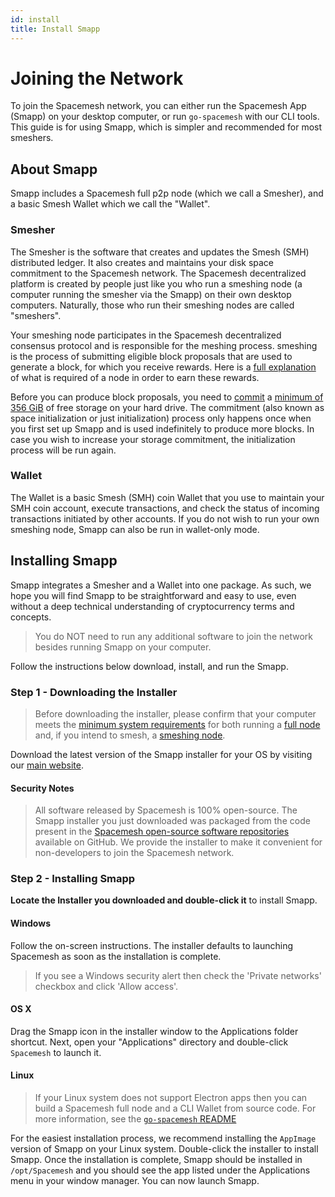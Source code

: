 ```yaml
---
id: install
title: Install Smapp
---
```


# Joining the Network

To join the Spacemesh network, you can either run the Spacemesh App (Smapp) on your desktop computer, or run `go-spacemesh` with our CLI tools. This guide is for using Smapp, which is simpler and recommended for most smeshers.

## About Smapp

Smapp includes a Spacemesh full p2p node (which we call a Smesher), and a basic Smesh Wallet which we call the "Wallet".

### Smesher

The Smesher is the software that creates and updates the Smesh (SMH) distributed ledger. It also creates and maintains your disk space commitment to the Spacemesh network. The Spacemesh decentralized platform is created by people just like you who run a smeshing node (a computer running the smesher via the Smapp) on their own desktop computers. Naturally, those who run their smeshing nodes are called "smeshers".

Your smeshing node participates in the Spacemesh decentralized consensus protocol and is responsible for the meshing process. smeshing is the process of submitting eligible block proposals that are used to generate a block, for which you receive rewards. Here is a [full explanation](https://spacemesh.io/blog/requirements-for-spacemesh-rewards/) of what is required of a node in order to earn these rewards.

Before you can produce block proposals, you need to [commit](../../../learn/post.md#proof-of-space) a [minimum of 356 GiB](../requirements.md#minimum-requirements-for-smeshing) of free storage on your hard drive. The commitment (also known as space initialization or just initialization) process only happens once when you first set up Smapp and is used indefinitely to produce more blocks. In case you wish to increase your storage commitment, the initialization process will be run again.

### Wallet

The Wallet is a basic Smesh (SMH) coin Wallet that you use to maintain your SMH coin account, execute transactions, and check the status of incoming transactions initiated by other accounts. If you do not wish to run your own smeshing node, Smapp can also be run in wallet-only mode.

## Installing Smapp

Smapp integrates a Smesher and a Wallet into one package. As such, we hope you will find Smapp to be straightforward and easy to use, even without a deep technical understanding of cryptocurrency terms and concepts.

> You do NOT need to run any additional software to join the network besides running Smapp on your computer.

Follow the instructions below download, install, and run the Smapp.

### Step 1 - Downloading the Installer

> Before downloading the installer, please confirm that your computer meets the [minimum system requirements](https://docs.spacemesh.io/docs/start/smeshing/requirements) for both running a [full node](../requirements.md#minimum-requirements-for-running-a-full-node) and, if you intend to smesh, a [smeshing node](../requirements.md#minimum-requirements-for-smeshing). 

Download the latest version of the Smapp installer for your OS by visiting our [main website](https://spacemesh.io/start).

#### Security Notes

> All software released by Spacemesh is 100% open-source. The Smapp installer you just downloaded was packaged from the code present in the [Spacemesh open-source software repositories](https://github.com/spacemeshos) available on GitHub. We provide the installer to make it convenient for non-developers to join the Spacemesh network.

### Step 2 - Installing Smapp

**Locate the Installer you downloaded and double-click it** to install Smapp.

#### Windows

Follow the on-screen instructions. The installer defaults to launching Spacemesh as soon as the installation is complete.

> If you see a Windows security alert then check the 'Private networks' checkbox and click 'Allow access'.

#### OS X

Drag the Smapp icon in the installer window to the Applications folder shortcut. Next, open your "Applications" directory and double-click `Spacemesh` to launch it.

#### Linux

> If your Linux system does not support Electron apps then you can build a Spacemesh full node and a CLI Wallet from source code. For more information, see the [`go-spacemesh` README](https://github.com/spacemeshos/go-spacemesh)

For the easiest installation process, we recommend installing the `AppImage` version of Smapp on your Linux system. Double-click the installer to install Smapp. Once the installation is complete, Smapp should be installed in `/opt/Spacemesh` and you should see the app listed under the Applications menu in your window manager. You can now launch Smapp.

